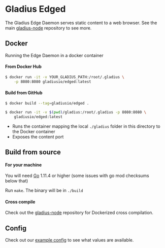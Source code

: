 # Gladius Edged

The Gladius Edge Daemon serves static content to a web browser. See the main [gladius-node](https://github.com/gladiusio/gladius-node) repository to see more.

## Docker
Running the Edge Daemon in a docker container

#### From Docker Hub

```bash
$ docker run -it -v YOUR_GLADIUS_PATH:/root/.gladius \
    -p 8080:8080 gladiusio/edged:latest
```

#### Build from GitHub

```bash
$ docker build --tag=gladiusio/edged .

$ docker run -it -v $(pwd)/gladius:/root/.gladius -p 8080:8080 \
    gladiusio/edged:latest
```
* Runs the container mapping the local `./gladius` folder in this directory to the Docker container
* Exposes the content port

## Build from source

#### For your machine
You will need [Go](https://golang.org/dl/) 1.11.4 or higher (some issues with go mod checksums below that)

Run `make`. The binary will be in `./build`

#### Cross compile
Check out the [gladius-node](https://github.com/gladiusio/gladius-node) repository for Dockerized cross compilation.

## Config
Check out our [example config](./.example-config.toml) to see what values are available.